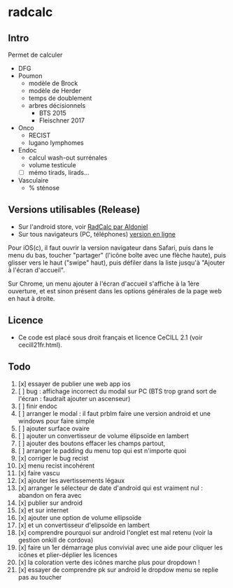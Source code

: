 ﻿# radcalc

## Intro

Permet de calculer
* DFG
* Poumon
    * modèle de Brock
    * modèle de Herder
    * temps de doublement
    * arbres décisionnels
        * BTS 2015
        * Fleischner 2017
* Onco
    * RECIST
    * lugano lymphomes
* Endoc
    * calcul wash-out surrénales
    * volume testicule
    * [ ] mémo tirads, lirads...
* Vasculaire
    * % sténose

## Versions utilisables (Release)
* Sur l'android store, voir [RadCalc par Aldoniel](https://play.google.com/store/apps/details?id=io.aldoniel.radcalc)
* Sur tous navigateurs (PC, téléphones) [version en ligne](https://aldoniel.github.io/radcalc/)

Pour iOS(c), il faut ouvrir la version navigateur dans Safari, puis dans le menu du bas, toucher "partager" (l'icône boîte avec une flèche haute), puis glisser vers le haut ("swipe" haut), puis défiler dans la liste jusqu'à "Ajouter à l'écran d'accueil".

Sur Chrome, un menu ajouter à l'écran d'accueil s'affiche à la 1ère ouverture, et est sinon présent dans les options générales de la page web en haut à droite.

## Licence
* Ce code est placé sous droit français et licence CeCILL 2.1 (voir cecill21fr.html).

## Todo
1. [x] essayer de publier une web app ios
1. [ ] bug : affichage incorrect du modal sur PC (BTS trop grand sort de l'écran : faudrait ajouter un ascenseur)
1. [ ] finir  endoc
1. [ ] arranger le modal : il faut prblm faire une version android et une windows pour faire simple
1. [ ] ajouter surface ovaire
1. [ ] ajouter un convertisseur de volume élipsoïde en lambert
1. [ ] ajouter des boutons effacer les champs partout, 
1. [ ] arranger le padding du menu top qui est n'importe quoi
1. [x] corriger le bug recist
1. [x] menu recist incohérent
1. [x] faire vascu
1. [x] ajouter les avertissements légaux
1. [x] arranger le sélecteur de date d'android qui est vraiment nul : abandon on fera avec
1. [x] publier sur android
1. [x] et sur internet
1. [x] ajouter une option de volume ellipsoïde
1. [x] et un convertisseur d'elipsoïde en lambert
1. [x] comprendre pourquoi sur android l'onglet est mal retenu (voir la gestion onkill de cordova)
1. [x] faire un 1er démarrage plus convivial avec une aide pour cliquer les icônes et plier-déplier les licences
1. [x] la coloration verte des icônes marche plus pour dropdown !
1. [x] essayer de comprendre pk sur android le dropdow menu se replie pas au toucher

